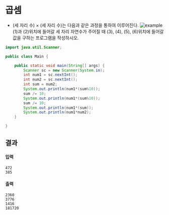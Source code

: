 # 곱셈
+ (세 자리 수) × (세 자리 수)는 다음과 같은 과정을 통하여 이루어진다.
![example](https://www.acmicpc.net/upload/images/f5NhGHVLM4Ix74DtJrwfC97KepPl27s%20(1).png)   
(1)과 (2)위치에 들어갈 세 자리 자연수가 주어질 때 (3), (4), (5), (6)위치에 들어갈 값을 구하는 프로그램을 작성하시오.
```java
import java.util.Scanner;

public class Main {

	public static void main(String[] args) {
		Scanner sc = new Scanner(System.in);
		int num1 = sc.nextInt();
		int num2 = sc.nextInt();
		int sum = num2;
		System.out.println(num1*(sum%10));
		sum /= 10;
		System.out.println(num1*(sum%10));
		sum /= 10;
		System.out.println(num1*(sum));
		System.out.println(num1*num2);
	}

}
```
## 결과
#### 입력
```
472
385
```
#### 출력
```
2360
3776
1416
181720
```
